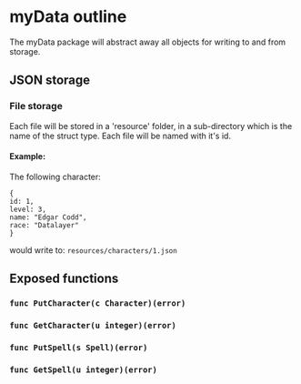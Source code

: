 # myData outline
The myData package will abstract away all objects for writing to and from storage. 


## JSON storage
### File storage
Each file will be stored in a 'resource' folder, in a sub-directory which is the name of the struct type. Each file will be named with it's id. 

#### Example:
The following character:
```
{ 
id: 1,
level: 3,
name: "Edgar Codd",
race: "Datalayer"
}
```
would write to: 
`resources/characters/1.json`

## Exposed functions
### `func PutCharacter(c Character)(error)`
### `func GetCharacter(u integer)(error)`
### `func PutSpell(s Spell)(error)`
### `func GetSpell(u integer)(error)`